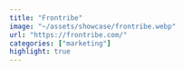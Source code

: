 ```yaml
---
title: "Frontribe"
image: "~/assets/showcase/frontribe.webp"
url: "https://frontribe.com/"
categories: ["marketing"]
highlight: true
---
```

